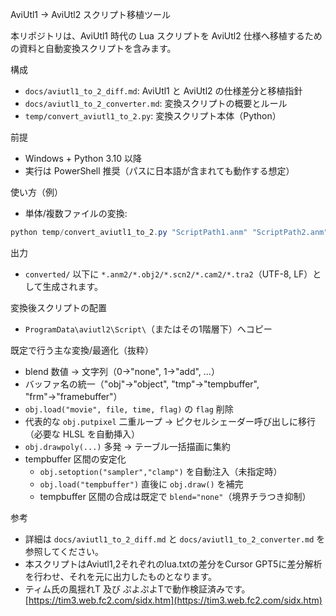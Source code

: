 AviUtl1 → AviUtl2 スクリプト移植ツール

本リポジトリは、AviUtl1 時代の Lua スクリプトを AviUtl2 仕様へ移植するための資料と自動変換スクリプトを含みます。

構成
- `docs/aviutl1_to_2_diff.md`: AviUtl1 と AviUtl2 の仕様差分と移植指針
- `docs/aviutl1_to_2_converter.md`: 変換スクリプトの概要とルール
- `temp/convert_aviutl1_to_2.py`: 変換スクリプト本体（Python）

前提
- Windows + Python 3.10 以降
- 実行は PowerShell 推奨（パスに日本語が含まれても動作する想定）

使い方（例）
- 単体/複数ファイルの変換:
```powershell
python temp/convert_aviutl1_to_2.py "ScriptPath1.anm" "ScriptPath2.anm" --outdir converted
```

出力
- `converted/` 以下に `*.anm2/*.obj2/*.scn2/*.cam2/*.tra2`（UTF-8, LF）として生成されます。

変換後スクリプトの配置
- `ProgramData\aviutl2\Script\`（またはその1階層下）へコピー

既定で行う主な変換/最適化（抜粋）
- blend 数値 → 文字列（0→"none", 1→"add", ...）
- バッファ名の統一（"obj"→"object", "tmp"→"tempbuffer", "frm"→"framebuffer"）
- `obj.load("movie", file, time, flag)` の `flag` 削除
- 代表的な `obj.putpixel` 二重ループ → ピクセルシェーダー呼び出しに移行（必要な HLSL を自動挿入）
- `obj.drawpoly(...)` 多発 → テーブル一括描画に集約
- tempbuffer 区間の安定化
  - `obj.setoption("sampler","clamp")` を自動注入（未指定時）
  - `obj.load("tempbuffer")` 直後に `obj.draw()` を補完
  - tempbuffer 区間の合成は既定で `blend="none"`（境界チラつき抑制）

参考
- 詳細は `docs/aviutl1_to_2_diff.md` と `docs/aviutl1_to_2_converter.md` を参照してください。
- 本スクリプトはAviutl1,2それぞれのlua.txtの差分をCursor GPT5に差分解析を行わせ、それを元に出力したものとなります。
- ティム氏の風揺れT 及び ぷよぷよTで動作検証済みです。[https://tim3.web.fc2.com/sidx.htm](https://tim3.web.fc2.com/sidx.htm)


